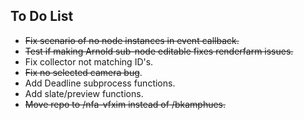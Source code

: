 ## To Do List

- ~~Fix scenario of no node instances in event callback.~~
- ~~Test if making Arnold sub-node editable fixes renderfarm issues.~~
- Fix collector not matching ID's.
- ~~Fix no selected camera bug~~.
- Add Deadline subprocess functions.
- Add slate/preview functions.
- ~~Move repo to /nfa-vfxim instead of /bkamphues.~~
